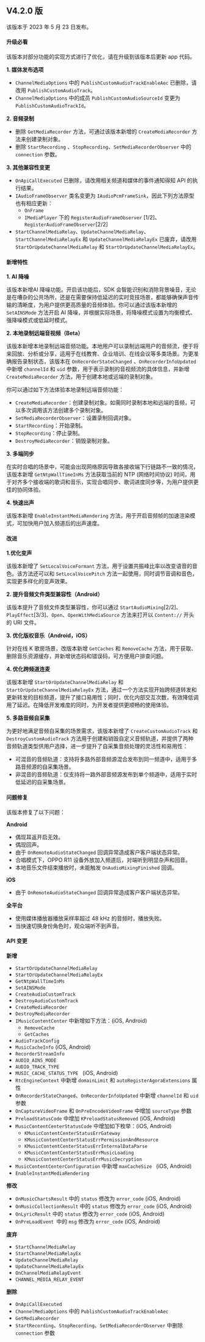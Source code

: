 ## V4.2.0 版

该版本于 2023 年 5 月 23 日发布。

#### 升级必看

该版本对部分功能的实现方式进行了优化，请在升级到该版本后更新 app 代码。

**1. 媒体发布选项**

- `ChannelMediaOptions` 中的 `PublishCustomAudioTrackEnableAec` 已删除，请改用 `PublishCustomAudioTrack`。
- `ChannelMediaOptions` 中的成员 `PublishCustomAudioSourceId` 变更为 `PublishCustomAudioTrackId`。

**2. 音频录制**

- 删除 `GetMediaRecorder` 方法，可通过该版本新增的 `CreateMediaRecorder` 方法来创建录制对象。
- 删除 `StartRecording` 、`StopRecording`、`SetMediaRecorderObserver` 中的 `connection` 参数。

**3. 其他兼容性变更**

- `OnApiCallExecuted` 已删除，请改用相关频道和媒体的事件通知得知 API 的执行结果。
- `IAudioFrameObserver` 类名变更为 `IAudioPcmFrameSink`，因此下列方法原型也有相应更新：
  - `OnFrame`
  - `IMediaPlayer` 下的 `RegisterAudioFrameObserver` [1/2]、`RegisterAudioFrameObserver`[2/2]
- `StartChannelMediaRelay`、`UpdateChannelMediaRelay`、`StartChannelMediaRelayEx` 和 `UpdateChannelMediaRelayEx` 已废弃，请改用 `StartOrUpdateChannelMediaRelay` 和 `StartOrUpdateChannelMediaRelayEx`。

#### 新增特性

**1. AI 降噪**

该版本新增AI 降噪功能。开启该功能后，SDK 会智能识别和消除背景噪音，无论是在嘈杂的公共场所，还是在需要保持低延迟的实时竞技场景，都能够确保声音传输的清晰度，为用户提供更高质量的音频体验。你可以通过该版本新增的 `SetAINSMode` 方法开启 AI 降噪，并根据实际场景，将降噪模式设置为均衡模式、强降噪模式或低延时模式。

**2. 本地录制远端音视频（Beta）**

该版本新增本地录制远端音频功能。本地用户可以录制远端用户的音频流，便于将来回放、分析或分享，适用于在线教育、企业培训、在线会议等多类场景。为更准确报告录制状态，该版本在 `OnRecorderStateChanged` 、`OnRecorderInfoUpdated` 中新增 `channelId` 和 `uid` 参数，用于表示录制的音视频流的具体信息，并新增 `CreateMediaRecorder` 方法，用于创建本地或远端的录制对象。

你可以通过如下方法体验本地录制远端音频功能：

- `CreateMediaRecorder`：创建录制对象。如需同时录制本地和远端的音频，可以多次调用该方法创建多个录制对象。
- `SetMediaRecorderObserver`：设置录制回调对象。
- `StartRecording`：开始录制。
- `StopRecording`：停止录制。
- `DestroyMediaRecorder`：销毁录制对象。

**3. 多端同步**

在实时合唱的场景中，可能会出现网络原因导致各接收端下行链路不一致的情况，该版本新增 `GetNtpWallTimeInMs` 方法获取当前的 NTP (网络时间协议) 时间，用于对齐多个接收端的歌词和音乐，实现合唱同步、歌词进度同步等，为用户提供更佳的协同体验。

 **4. 快速出声**

 该版本新增 `EnableInstantMediaRendering` 方法，用于开启音频帧的加速渲染模式，可加快用户加入频道后的出声速度。

#### 改进

**1.优化变声** 

该版本新增了 `SetLocalVoiceFormant` 方法，用于设置共振峰比率以改变语音的音色。该方法还可以和 `SetLocalVoicePitch` 方法一起使用，同时调节音调和音色，实现更多样化的变声效果。


 **2. 提升音频文件类型兼容性（Android）**

该版本提升了音频文件类型兼容性，你可以通过 `StartAudioMixing`[2/2]、`PlayEffect`[3/3]、`Open`、`OpenWithMediaSource` 方法来打开以 `Content://` 开头的 URI 文件。

**3. 优化版权音乐（Android，iOS）**

针对在线 K 歌房场景，改版本新增 `GetCaches` 和 `RemoveCache` 方法，用于获取、删除音乐资源缓存，并新增状态码和错误码，可方便用户排查问题。

**4. 优化跨频道连麦**

该版本新增 `StartOrUpdateChannelMediaRelay` 和 `StartOrUpdateChannelMediaRelayEx` 方法，通过一个方法实现开始跨频道转发和更新转发的目标频道，提升了接口易用性；同时，优化内部交互次数，有效降低调用了延迟。在降低开发难度的同时，为开发者提供更顺畅的使用体验。


**5. 多路音频自采集**

为更好地满足音频自采集的场景需求，该版本新增了 `CreateCustomAudioTrack` 和 `DestroyCustomAudioTrack` 方法用于创建和销毁自定义音频轨道，并提供了两种音频轨道类型供用户选择，进一步提升了自采集音频处理的灵活性和易用性：

- 可混音的音频轨道：支持将多路外部音频源混合发布到同一频道中，适用于多路音频源的自采集场景。
- 非混音的音频轨道：仅支持将一路外部音频源发布到单个频道中，适用于实时低延迟的自采集场景。


#### 问题修复

该版本修复了以下问题：

**Android**

- 偶现耳返开启无效。
- 偶现回声。
- 由于 `OnRemoteAudioStateChanged` 回调异常造成客户客户端状态异常。
- 合唱模式下，OPPO R11 设备外放加入频道后，对端听到明显杂声和回音。
- 本地音乐文件结束播放时，未能触发 `OnAudioMixingFinished` 回调。

**iOS**

- 由于 `OnRemoteAudioStateChanged` 回调异常造成客户客户端状态异常。

**全平台**

- 使用媒体播放器播放采样率超过 48 kHz 的音频时，播放失败。
- 当快速切换身份角色时，观众端听不到声音。

#### API 变更

**新增**

- `StartOrUpdateChannelMediaRelay`
- `StartOrUpdateChannelMediaRelayEx`
- `GetNtpWallTimeInMs`
- `SetAINSMode`
- `CreateAudioCustomTrack`
- `DestroyAudioCustomTrack`
- `CreateMediaRecorder`
- `DestroyMediaRecorder`
- `IMusicContentCenter` 中新增如下方法：(iOS, Android)
  - `RemoveCache`
  - `GetCaches`
- `AudioTrackConfig`
- `MusicCacheInfo` (iOS, Android)
- `RecorderStreamInfo`
- `AUDIO_AINS_MODE`
- `AUDIO_TRACK_TYPE`
- `MUSIC_CACHE_STATUS_TYPE ` (iOS, Android)
- `RtcEngineContext` 中新增 `domainLimit` 和 `autoRegisterAgoraExtensions` 属性
- `OnRecorderStateChanged`、`OnRecorderInfoUpdated` 中新增 `channelId` 和 `uid` 参数
- `OnCaptureVideoFrame` 和 `OnPreEncodeVideoFrame` 中增加 `sourceType` 参数
- `PreloadStatusCode` 中增加 `KPreloadStatusRemoved` (iOS, Android)
- `MusicContentCenterStatusCode` 中增加如下枚举：(iOS, Android)
  - `KMusicContentCenterStatusErrGateway`
  - `KMusicContentCenterStatusErrPermissionAndResource`
  - `KMusicContentCenterStatusErrInternalDataParse`
  - `KMusicContentCenterStatusErrMusicLoading`
  - `KMusicContentCenterStatusErrMusicDecryption`
- `MusicContentCenterConfiguration` 中新增 `maxCacheSize ` (iOS, Android)
- `EnableInstantMediaRendering`

**修改**

- `OnMusicChartsResult` 中的 `status` 修改为 `error_code` (iOS, Android)
- `OnMusicCollectionResult` 中的 `status` 修改为 `error_code` (iOS, Android)
- `OnLyricResult` 中的 `status` 修改为 `error_code` (iOS, Android)
- `OnPreLoadEvent `中的 `msg` 修改为 `error_code` (iOS, Android)

**废弃**

- `StartChannelMediaRelay`
- `StartChannelMediaRelayEx`
- `UpdateChannelMediaRelay`
- `UpdateChannelMediaRelayEx`
- `OnChannelMediaRelayEvent`
- `CHANNEL_MEDIA_RELAY_EVENT`

**删除**

- `OnApiCallExecuted`
- `ChannelMediaOptions` 中的 `PublishCustomAudioTrackEnableAec`
- `GetMediaRecorder`
- `StartRecording`、`StopRecording`、`SetMediaRecorderObserver` 中删除 `connection` 参数